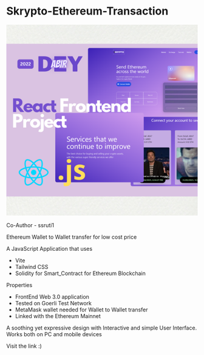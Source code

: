 # Skrypto-Ethereum-Transaction

![Thumbnail](https://github.com/AbirDey2002/Skrypto-Ethereum-Transaction/blob/main/abir-ethereum.png)

Co-Author - ssruti1

Ethereum Wallet to Wallet transfer for low cost price

A JavaScript Application that uses

- Vite
- Tailwind CSS
- Solidity for Smart_Contract for Ethereum Blockchain

Properties

- FrontEnd Web 3.0 application
- Tested on Goerli Test Network
- MetaMask wallet needed for Wallet to Wallet transfer
- Linked with the Ethereum Mainnet

A soothing yet expressive design with Interactive and simple User Interface. Works both on PC and mobile devices

Visit the link :)
